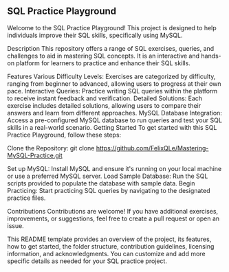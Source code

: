 ## SQL Practice Playground
Welcome to the SQL Practice Playground! This project is designed to help individuals improve their SQL skills, specifically using MySQL.

Description
This repository offers a range of SQL exercises, queries, and challenges to aid in mastering SQL concepts. It is an interactive and hands-on platform for learners to practice and enhance their SQL skills.

Features
Various Difficulty Levels: Exercises are categorized by difficulty, ranging from beginner to advanced, allowing users to progress at their own pace.
Interactive Queries: Practice writing SQL queries within the platform to receive instant feedback and verification.
Detailed Solutions: Each exercise includes detailed solutions, allowing users to compare their answers and learn from different approaches.
MySQL Database Integration: Access a pre-configured MySQL database to run queries and test your SQL skills in a real-world scenario.
Getting Started
To get started with this SQL Practice Playground, follow these steps:

Clone the Repository: git clone https://github.com/FelixQLe/Mastering-MySQL-Practice.git

Set up MySQL: Install MySQL and ensure it's running on your local machine or use a preferred MySQL server.
Load Sample Database: Run the SQL scripts provided to populate the database with sample data.
Begin Practicing: Start practicing SQL queries by navigating to the designated practice files.

Contributions
Contributions are welcome! If you have additional exercises, improvements, or suggestions, feel free to create a pull request or open an issue.

This README template provides an overview of the project, its features, how to get started, the folder structure, contribution guidelines, licensing information, and acknowledgments. You can customize and add more specific details as needed for your SQL practice project.






